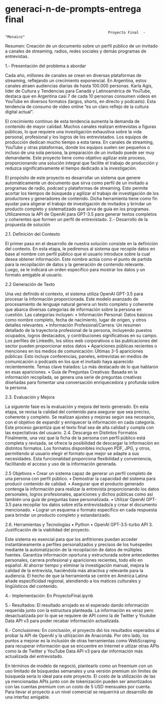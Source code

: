 # generaci-n-de-prompts-entrega final

                                                   Proyecto Final  - "Mosaico"

Resumen: Creación de un documento sobre un perfil público de un invitado a canales de streaming, radios, redes sociales y demás programas de entrevistas.


1.- Presentación del problema a abordar

Cada año, millones de canales se crean en diversas plataformas de streaming, reflejando un crecimiento exponencial. En Argentina, estos canales atraen audiencias diarias de hasta 100.000 personas. Karla Agis, líder de Cultura y Tendencias para Canadá y Latinoamérica de YouTube, destaca que en Argentina casi 7 de cada 10 personas consumen videos en YouTube en diversos formatos (largos, shorts, en directo y podcasts). Esta tendencia de consumo de video online “es un claro reflejo de la cultura digital actual”.

El crecimiento continuo de esta tendencia aumenta la demanda de contenido de mayor calidad. Muchos canales realizan entrevistas a figuras públicas, lo que requiere una investigación exhaustiva sobre la vida personal, profesional y los logros de los entrevistados. Los equipos de producción dedican mucho tiempo a esta tarea. En canales de streaming, YouTube y otras plataformas, donde los equipos suelen ser pequeños o incluso de una sola persona, la preparación de un invitado puede ser muy demandante. Este proyecto tiene como objetivo agilizar este proceso, proporcionando una solución integral que facilite el trabajo de producción y reduzca significativamente el tiempo dedicado a la investigación.

El propósito de este proyecto es desarrollar un sistema que genere automáticamente un documento que sirva como perfil de un invitado a programas de radio, podcast y plataformas de streaming. Esto permite acortar los tiempos de búsqueda y agilizar el trabajo de investigación de los productores y generadores de contenido. Dicha herramienta tiene como fin ayudar para aligerar el trabajo de investigación de invitados y brindar un producto completo y sistematizado que sirva de guía en los programas. Utilizaremos la API de OpenAI para GPT-3.5 para generar textos completos y coherentes que formen un perfil de entrevistado.
2.- Desarrollo de la propuesta de solución

2.1. Definición del Contexto

El primer paso en el desarrollo de nuestra solución consiste en la definición del contexto. 
En esta etapa, le pediremos al sistema que recopile datos en base al nombre con perfil público que el usuario introduce sobre la cual desea obtener información. Este nombre actúa como el punto de partida para la recopilación de datos y la generación de contenido relevante. Luego, se le indicará un orden específico para mostrar los datos y un formato amigable al usuario.

2.2 Generación de Texto

Una vez definido el contexto, el sistema utiliza OpenAI GPT-3.5 para procesar la información proporcionada. Este modelo avanzado de procesamiento de lenguaje natural genera un texto completo y coherente que abarca diversas categorías de información sobre la persona en cuestión. Las categorías incluyen:
      •	Información Personal: Datos básicos como nombre completo, fecha de nacimiento, lugar de origen, y otros detalles relevantes.
      •	Información Profesional/Carrera: Un resumen detallado de la trayectoria profesional de la persona, incluyendo puestos ocupados, logros destacados, y contribuciones significativas en su campo.
Los perfiles de LinkedIn, los sitios web corporativos o las publicaciones del sector pueden proporcionar estos datos
      •	Apariciones públicas recientes o menciones en los medios de comunicación: Últimas 3-5 apariciones públicas: Esto incluye conferencias, paneles, entrevistas en medios de comunicación o podcasts en los que el invitado haya aparecido recientemente. Temas clave tratados: Lo más destacado de lo que hablaron en esas apariciones.
    •	Guía de Preguntas Creativas: Basada en la información recopilada, se genera una serie de preguntas creativas diseñadas para fomentar una conversación enriquecedora y profunda sobre la persona.
    
2.3. Evaluación y Mejora

La siguiente fase es la evaluación y mejora del texto generado. En esta etapa, se revisa la calidad del contenido para asegurar que sea preciso, coherente y completo. Se realizan ajustes y mejoras según sea necesario, con el objetivo de expandir y enriquecer la información en cada categoría. Este proceso garantiza que el texto final sea de alta calidad y cumpla con las expectativas del usuario.
2.4. Descarga en Distintos Formatos
Finalmente, una vez que la ficha de la persona con perfil público está completa y revisada, se ofrece la posibilidad de descargar la información en distintos formatos. Los formatos disponibles incluyen PDF, JPG, y otros, permitiendo al usuario elegir el formato que mejor se adapte a sus necesidades. Esta funcionalidad proporciona flexibilidad y conveniencia, facilitando el acceso y uso de la información generada.

2.5 Objetivos
    •	Crear un sistema capaz de generar un perfil completo de una persona con perfil público.
    •	Demostrar la capacidad del sistema para producir contenido de calidad.
    •	Asegurar que el producto generado contenga la información para realizar la entrevista proporcionando los datos personales, logros profesionales, apariciones y dichos públicas como así también una guía de preguntas base personalizada.
    •	Utilizar OpenAI GPT-3.5 para recopilar los datos sobre el/la entrevistado/a y crear el documento mencionado.
    •	Lograr un esquema o formato específico en cada respuesta para brindar un producto completo y estandarizado.
    
2.6. Herramientas y Tecnologías
    •	Python
    •	OpenAI GPT-3.5-turbo API
3. Justificación de la viabilidad del proyecto.

Este sistema es esencial para que los anfitriones puedan acceder instantáneamente a perfiles personalizados y precisos de los huéspedes mediante la automatización de la recopilación de datos de múltiples fuentes. Garantiza información oportuna y estructurada sobre antecedentes personales, carrera profesional y apariciones recientes, todo ello en español. Al ahorrar tiempo y eliminar la investigación manual, mejora la calidad de la entrevista, haciéndola más atractiva y relevante para la audiencia. El hecho de que la herramienta se centre en América Latina añade especificidad regional, atendiendo a los matices culturales y lingüísticos del contenido.

4.- Implementación: En ProyectoFinal.ipynb

5.- Resultados: El resultado arrojado es el esperado dando información requerida junto con la estructura planteada. La información es veraz pero desactualizada por lo que se requiere de API como la de Twitter y Youtube Data API v3 para poder recabar información actualizada.

6.- Conclusiones: En conclusión, el proyecto dió los resultados esperados al probar la API de OpenAI y la utilización de Anaconda. Por otro lado, los puntos a mejorar es la inclusión de otras herramientas como WebScraping para recuperar información que se encuentre en Internet e utlizar otras APIs como la de Twitter y YouTube Data API v3 para dar información más actualizada del entrevistado.

En términos de modelo de negoció, plantearlo como un freemium con un uso limitado de búsquedas semanales y una versión premium sin límites de búsqueda sería lo ideal para este proyecto. El costo de la utilización de las ya mencionadas APIs junto con de tokenización pueden ser amortizados con las cuentas premium con un costo de 5 USD mensuales por cuenta. Para llevar el proyecto a un nivel comercial se requerrirá un desarrollo de una interfaz amigable. 

